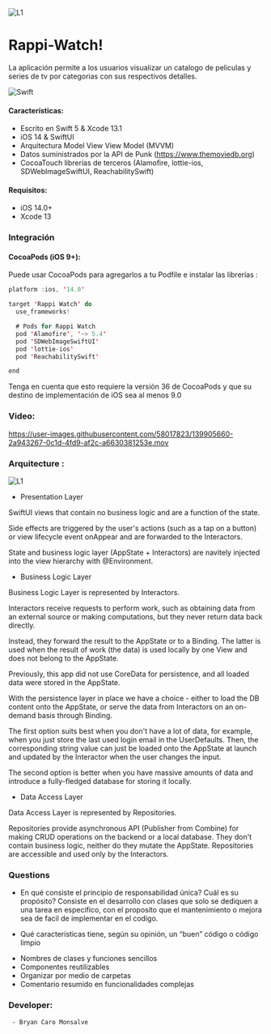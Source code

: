 ![L1](https://user-images.githubusercontent.com/58017823/139906501-2f1772f3-6537-4ca0-9416-405107053ec2.png)

# Rappi-Watch!


La aplicación permite a los usuarios visualizar un catalogo de peliculas y series de tv por categorias con sus respectivos detalles.

![Swift](https://img.shields.io/badge/Swift-UI-blue.svg)

#### Características: 
     
- Escrito en Swift 5 & Xcode 13.1
- iOS 14 & SwiftUI
- Arquitectura Model View View Model (MVVM)
- Datos suministrados por la API de Punk (https://www.themoviedb.org)
- CocoaTouch librerías de terceros (Alamofire, lottie-ios, SDWebImageSwiftUI, ReachabilitySwift)

#### Requisitos: 

- iOS 14.0+
- Xcode 13

### Integración

#### CocoaPods (iOS 9+):

Puede usar CocoaPods para agregarlos a tu Podfile e instalar las librerías :

```swift
platform :ios, '14.0'

target 'Rappi Watch' do
  use_frameworks!

  # Pods for Rappi Watch
  pod 'Alamofire', '~> 5.4'
  pod 'SDWebImageSwiftUI'
  pod 'lottie-ios'
  pod 'ReachabilitySwift'

end
```
Tenga en cuenta que esto requiere la versión 36 de CocoaPods y que su destino de implementación de iOS sea al menos 9.0

### Video:
https://user-images.githubusercontent.com/58017823/139905660-2a943267-0c1d-4fd9-af2c-a6630381253e.mov

### Arquitecture : 
![L1](https://user-images.githubusercontent.com/58017823/139908052-8e6edb4b-59eb-4126-9293-c4c82f211fa2.png)

- Presentation Layer

SwiftUI views that contain no business logic and are a function of the state.

Side effects are triggered by the user's actions (such as a tap on a button) or view lifecycle event onAppear and are forwarded to the Interactors.

State and business logic layer (AppState + Interactors) are navitely injected into the view hierarchy with @Environment.

- Business Logic Layer

Business Logic Layer is represented by Interactors.

Interactors receive requests to perform work, such as obtaining data from an external source or making computations, but they never return data back directly.

Instead, they forward the result to the AppState or to a Binding. The latter is used when the result of work (the data) is used locally by one View and does not belong to the AppState.

Previously, this app did not use CoreData for persistence, and all loaded data were stored in the AppState.

With the persistence layer in place we have a choice - either to load the DB content onto the AppState, or serve the data from Interactors on an on-demand basis through Binding.

The first option suits best when you don't have a lot of data, for example, when you just store the last used login email in the UserDefaults. Then, the corresponding string value can just be loaded onto the AppState at launch and updated by the Interactor when the user changes the input.

The second option is better when you have massive amounts of data and introduce a fully-fledged database for storing it locally.

- Data Access Layer

Data Access Layer is represented by Repositories.

Repositories provide asynchronous API (Publisher from Combine) for making CRUD operations on the backend or a local database. They don't contain business logic, neither do they mutate the AppState. Repositories are accessible and used only by the Interactors.

### Questions
- En qué consiste el principio de responsabilidad única? Cuál es su propósito?
Consiste en el desarrollo con clases que solo se dediquen a una tarea en especifico, con el proposito que el mantenimiento o mejora sea de facil de implementar en el codigo.

- Qué características tiene, según su opinión, un “buen” código o código limpio
* Nombres de clases y funciones sencillos
* Componentes reutilizables 
* Organizar por medio de carpetas 
* Comentario resumido en funcionalidades complejas




### Developer: 
     - Bryan Caro Monsalve





